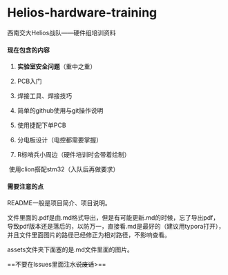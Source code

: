 # Helios-hardware-training
西南交大Helios战队——硬件组培训资料
#### 现在包含的内容

1. **实验室安全问题**（重中之重）
2. PCB入门
3. 焊接工具、焊接技巧
4. 简单的github使用与git操作说明
5. 使用捷配下单PCB

6. 分电板设计（电控都需要掌握）

7. R标哨兵小周边（硬件培训时会带着绘制）

​	使用clion搭配stm32（入队后再做要求）

#### 需要注意的点

README一般是项目简介、项目说明。

文件里面的.pdf是由.md格式导出，但是有可能更新.md的时候，忘了导出pdf，导致pdf版本还是落后的，以防万一，直接看.md是最好的（建议用typora打开），并且文件里面图片的路径已经修正为相对路径，不影响查看。

assets文件夹下面塞的是.md文件里面的图片。

==不要在Issues里面注水<s>说废话</s>>==

